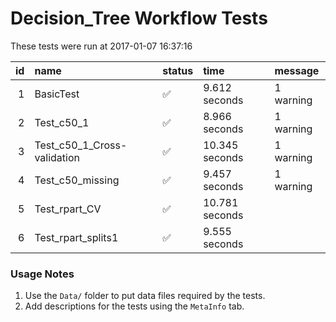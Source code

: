 # Decision_Tree Workflow Tests



These tests were run at 2017-01-07 16:37:16


| id|name                        |status  |time           |message   |
|--:|:---------------------------|:-------|:--------------|:---------|
|  1|BasicTest                   |&#9989; |9.612 seconds  |1 warning |
|  2|Test_c50_1                  |&#9989; |8.966 seconds  |1 warning |
|  3|Test_c50_1_Cross-validation |&#9989; |10.345 seconds |1 warning |
|  4|Test_c50_missing            |&#9989; |9.457 seconds  |1 warning |
|  5|Test_rpart_CV               |&#9989; |10.781 seconds |          |
|  6|Test_rpart_splits1          |&#9989; |9.555 seconds  |          |

### Usage Notes

1. Use the `Data/` folder to put data files required by the tests.
2. Add descriptions for the tests using the `MetaInfo` tab.
